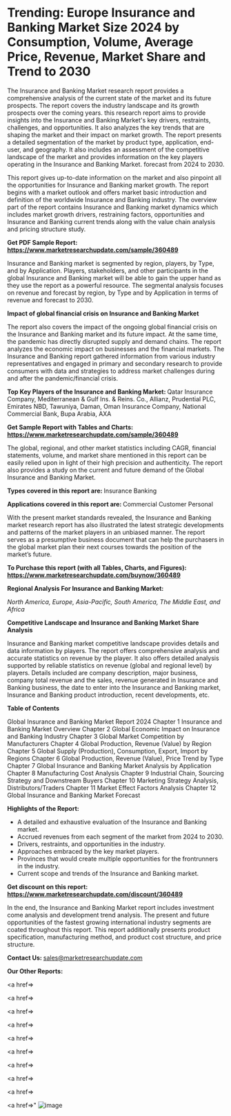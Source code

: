 # Trending: Europe Insurance and Banking Market Size 2024 by Consumption, Volume, Average Price, Revenue, Market Share and Trend to 2030

The Insurance and Banking Market research report provides a comprehensive analysis of the current state of the market and its future prospects. The report covers the industry landscape and its growth prospects over the coming years. this research report aims to provide insights into the Insurance and Banking Market's key drivers, restraints, challenges, and opportunities. It also analyzes the key trends that are shaping the market and their impact on market growth. The report presents a detailed segmentation of the market by product type, application, end-user, and geography. It also includes an assessment of the competitive landscape of the market and provides information on the key players operating in the Insurance and Banking Market. forecast from 2024 to 2030.

This report gives up-to-date information on the market and also pinpoint all the opportunities for Insurance and Banking market growth. The report begins with a market outlook and offers market basic introduction and definition of the worldwide Insurance and Banking industry. The overview part of the report contains Insurance and Banking market dynamics which includes market growth drivers, restraining factors, opportunities and Insurance and Banking current trends along with the value chain analysis and pricing structure study.

<strong><b>Get PDF Sample Report: <a href=https://www.marketresearchupdate.com/sample/360489>https://www.marketresearchupdate.com/sample/360489</a></b></strong>

Insurance and Banking market is segmented by region, players, by Type, and by Application. Players, stakeholders, and other participants in the global Insurance and Banking market will be able to gain the upper hand as they use the report as a powerful resource. The segmental analysis focuses on revenue and forecast by region, by Type and by Application in terms of revenue and forecast to 2030.

<strong><b>Impact of global financial crisis on Insurance and Banking Market</b></strong>

The report also covers the impact of the ongoing global financial crisis on the Insurance and Banking market and its future impact. At the same time, the pandemic has directly disrupted supply and demand chains. The report analyzes the economic impact on businesses and the financial markets. The Insurance and Banking report gathered information from various industry representatives and engaged in primary and secondary research to provide consumers with data and strategies to address market challenges during and after the pandemic/financial crisis.

<strong><b>Top Key Players of the Insurance and Banking Market:
</b></strong>Qatar Insurance Company, Mediterranean & Gulf Ins. & Reins. Co., Allianz, Prudential PLC, Emirates NBD, Tawuniya, Daman, Oman Insurance Company, National Commercial Bank, Bupa Arabia, AXA<strong><b>
</b></strong>

<strong><b>Get Sample Report with Tables and Charts: <a href=https://www.marketresearchupdate.com/sample/360489>https://www.marketresearchupdate.com/sample/360489</a></b></strong>

The global, regional, and other market statistics including CAGR, financial statements, volume, and market share mentioned in this report can be easily relied upon in light of their high precision and authenticity. The report also provides a study on the current and future demand of the Global Insurance and Banking Market.

<strong><b>Types covered in this report are:
</b></strong>Insurance
Banking<strong><b>
</b></strong>

<strong><b>Applications covered in this report are:
</b></strong>Commercial Customer
Personal<strong><b>
</b></strong>

With the present market standards revealed, the Insurance and Banking market research report has also illustrated the latest strategic developments and patterns of the market players in an unbiased manner. The report serves as a presumptive business document that can help the purchasers in the global market plan their next courses towards the position of the market’s future.

<strong><b>To Purchase this report (with all Tables, Charts, and Figures): <a href=https://www.marketresearchupdate.com/buynow/360489>https://www.marketresearchupdate.com/buynow/360489</a></b></strong>

<strong><b>Regional Analysis For Insurance and Banking Market:</b></strong>

<em><i>North America, Europe, Asia-Pacific, South America, The Middle East, and Africa</i></em>

<strong><b>Competitive Landscape and Insurance and Banking Market Share Analysis</b></strong>

Insurance and Banking market competitive landscape provides details and data information by players. The report offers comprehensive analysis and accurate statistics on revenue by the player. It also offers detailed analysis supported by reliable statistics on revenue (global and regional level) by players. Details included are company description, major business, company total revenue and the sales, revenue generated in Insurance and Banking business, the date to enter into the Insurance and Banking market, Insurance and Banking product introduction, recent developments, etc.

<strong><b>Table of Contents</b></strong>

Global Insurance and Banking Market Report 2024
Chapter 1 Insurance and Banking Market Overview
Chapter 2 Global Economic Impact on Insurance and Banking Industry
Chapter 3 Global Market Competition by Manufacturers
Chapter 4 Global Production, Revenue (Value) by Region
Chapter 5 Global Supply (Production), Consumption, Export, Import by Regions
Chapter 6 Global Production, Revenue (Value), Price Trend by Type
Chapter 7 Global Insurance and Banking Market Analysis by Application
Chapter 8 Manufacturing Cost Analysis
Chapter 9 Industrial Chain, Sourcing Strategy and Downstream Buyers
Chapter 10 Marketing Strategy Analysis, Distributors/Traders
Chapter 11 Market Effect Factors Analysis
Chapter 12 Global Insurance and Banking Market Forecast

<strong><b>Highlights of the Report:</b></strong>

- A detailed and exhaustive evaluation of the Insurance and Banking market.
- Accrued revenues from each segment of the market from 2024 to 2030.
- Drivers, restraints, and opportunities in the industry.
- Approaches embraced by the key market players.
- Provinces that would create multiple opportunities for the frontrunners in the industry.
- Current scope and trends of the Insurance and Banking market.

<strong><b>Get discount on this report: <a href=https://www.marketresearchupdate.com/discount/360489>https://www.marketresearchupdate.com/discount/360489</a></b></strong>

In the end, the Insurance and Banking Market report includes investment come analysis and development trend analysis. The present and future opportunities of the fastest growing international industry segments are coated throughout this report. This report additionally presents product specification, manufacturing method, and product cost structure, and price structure.

<strong><b>Contact Us:
</b></strong>sales@marketresearchupdate.com

<strong>Our Other Reports:</strong>

<a href=></a>

<a href=></a>

<a href=></a>

<a href=></a>

<a href=></a>

<a href=></a>

<a href=></a>

<a href=></a>

<a href=></a>

<a href=></a>"
![image](https://github.com/Gayatrikarjule/Market-Analysis-360/assets/97346546/919d83a3-321e-4fc3-9c44-429c7b4027c0)
